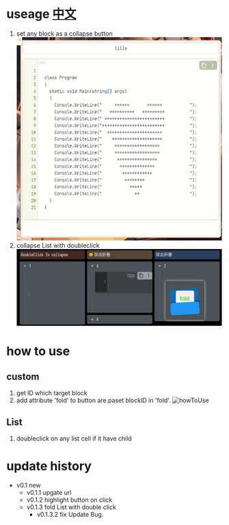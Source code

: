 # useage  [中文](https://github.com/AirParty/siyuan-plugin-fold-button/blob/main/README_zh_CN.md)
1. set any block as a collapse button
![useage](https://github.com/AirParty/siyuan-plugin-fold-button/blob/main/useage.gif)
2. collapse List with doubleclick
![listuseage](https://github.com/AirParty/siyuan-plugin-fold-button/blob/main/preview_list.png)
# how to use
## custom
1. get ID which target block
2. add attribute 'fold' to button are.paset blockID in 'fold'.
![howToUse](https://github.com/AirParty/siyuan-plugin-fold-button/blob/main/howToUse.gif)
## List
1. doubleclick on any list cell if it have child
# update history
- v0.1 
    new
    - v0.1.1
        upgate url
    - v0.1.2
        highlight button on click
    - v0.1.3
        fold List with double click
        - v0.1.3.2
            fix Update Bug.